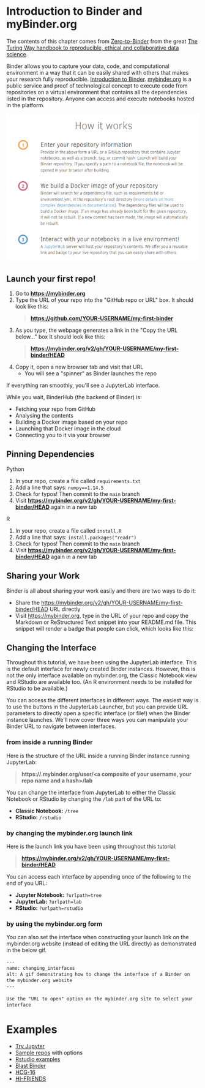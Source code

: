 # Introduction to Binder and myBinder.org

The contents of this chapter comes from [Zero-to-Binder](https://the-turing-way.netlify.app/communication/binder/zero-to-binder.html) from the great [The Turing Way handbook to reproducible, ethical and collaborative data science](https://the-turing-way.netlify.app/welcome.html).

 Binder allows you to capture your data, code, and computational environment in a way that it can be easily shared with others that makes your research fully reproducible. [Introduction to Binder](https://ajstewartlang.github.io/23_introduction_to_binder/knitted_workshop/23_introduction_to_binder.html). [mybinder.org](mybinder.org) is a public service and proof of technological concept to execute code from repositories on a virtual environment that contains all the dependencies listed in the repository. Anyone can access and execute notebooks hosted in the platform.

![](images/mybinder_summary.png)


## Launch your first repo!

1) Go to **<https://mybinder.org>**
2) Type the URL of your repo into the "GitHub repo or URL" box.
   It should look like this:
   > **https://github.com/YOUR-USERNAME/my-first-binder**
3) As you type, the webpage generates a link in the "Copy the URL below..." box
   It should look like this:
   > **https://mybinder.org/v2/gh/YOUR-USERNAME/my-first-binder/HEAD**
4) Copy it, open a new browser tab and visit that URL
   - You will see a "spinner" as Binder launches the repo

If everything ran smoothly, you'll see a JupyterLab interface.

While you wait, BinderHub (the backend of Binder) is:

- Fetching your repo from GitHub
- Analysing the contents
- Building a Docker image based on your repo
- Launching that Docker image in the cloud
- Connecting you to it via your browser


## Pinning Dependencies
Python
1) In your repo, create a file called `requirements.txt`
2) Add a line that says: `numpy==1.14.5`
3) Check for typos! Then commit to the `main` branch
4) Visit **https://mybinder.org/v2/gh/YOUR-USERNAME/my-first-binder/HEAD** again in a new tab

R
1) In your repo, create a file called `install.R`
2) Add a line that says: `install.packages("readr")`
3) Check for typos! Then commit to the `main` branch
4) Visit **https://mybinder.org/v2/gh/YOUR-USERNAME/my-first-binder/HEAD** again in a new tab

## Sharing your Work

Binder is all about sharing your work easily and there are two ways to do it:
 - Share the https://mybinder.org/v2/gh/YOUR-USERNAME/my-first-binder/HEAD URL directly
 - Visit https://mybinder.org, type in the URL of your repo and copy the Markdown or ReStructured Text snippet into your README.md file. This snippet will render a badge that people can click, which looks like this: 

## Changing the Interface

Throughout this tutorial, we have been using the JupyterLab interface.
This is the default interface for newly created Binder instances.
However, this is not the only interface available on mybinder.org, the Classic Notebook view and RStudio are available too.
(An R environment needs to be installed for RStudio to be available.)

You can access the different interfaces in different ways.
The easiest way is to use the buttons in the JupyterLab Launcher, but you can provide URL parameters to directly open a specific interface (or file!) when the Binder instance launches.
We'll now cover three ways you can manipulate your Binder URL to navigate between interfaces.


### from inside a running Binder

Here is the structure of the URL inside a running Binder instance running JupyterLab:

> **https://<some-prefix>.mybinder.org/user/<a composite of your username, your repo name and a hash>/lab**

You can change the interface from JupyterLab to either the Classic Notebook or RStudio by changing the `/lab` part of the URL to:

- **Classic Notebook:** `/tree`
- **RStudio:** `/rstudio`

### by changing the mybinder.org launch link

Here is the launch link you have been using throughout this tutorial:

> **https://mybinder.org/v2/gh/YOUR-USERNAME/my-first-binder/HEAD**

You can access each interface by appending once of the following to the end of you URL:

- **Jupyter Notebook:** `?urlpath=tree`
- **JupyterLab:** `?urlpath=lab`
- **RStudio:** `?urlpath=rstudio`

### by using the mybinder.org form

You can also set the interface when constructing your launch link on the mybinder.org website (instead of editing the URL directly) as demonstrated in the below gif.

```{figure} https://user-images.githubusercontent.com/1448859/53651127-4dabe900-3c46-11e9-8684-2cfde840d4ce.gif
---
name: changing_interfaces
alt: A gif demonstrating how to change the interface of a Binder on the mybinder.org website
---

Use the "URL to open" option on the mybinder.org site to select your interface
```

# Examples

- [Try Jupyter](https://jupyter.org/try)
- [Sample repos](https://mybinder.readthedocs.io/en/latest/examples/sample_repos.html) with options
- [Rstudio examples](https://github.com/binder-examples/r)
- [Blast Binder](https://github.com/fomightez/blast-binder)
- [HCG-16](https://github.com/AMIGA-IAA/hcg-16)
- [HI-FRIENDS](https://github.com/HI-FRIENDS-SDC2/hi-friends)
